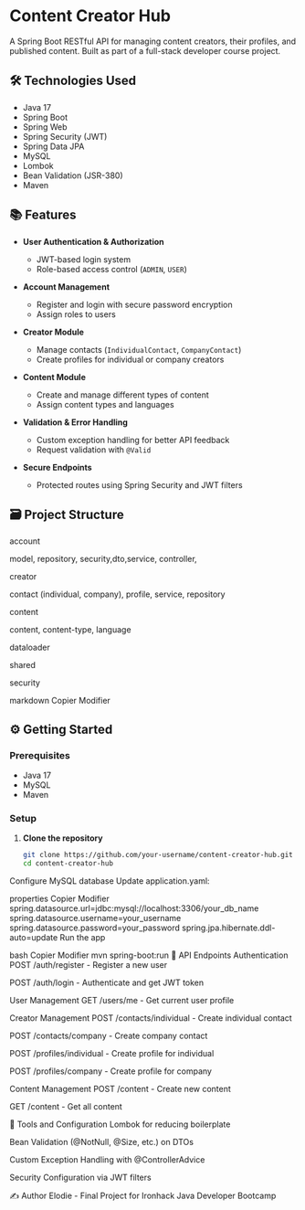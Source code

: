 # Content Creator Hub

A Spring Boot RESTful API for managing content creators, their profiles, and published content. Built as part of a full-stack developer course project.

## 🛠 Technologies Used

- Java 17
- Spring Boot
- Spring Web
- Spring Security (JWT)
- Spring Data JPA
- MySQL
- Lombok
- Bean Validation (JSR-380)
- Maven

## 📚 Features

- **User Authentication & Authorization**
    - JWT-based login system
    - Role-based access control (`ADMIN`, `USER`)

- **Account Management**
    - Register and login with secure password encryption
    - Assign roles to users

- **Creator Module**
    - Manage contacts (`IndividualContact`, `CompanyContact`)
    - Create profiles for individual or company creators

- **Content Module**
    - Create and manage different types of content
    - Assign content types and languages

- **Validation & Error Handling**
    - Custom exception handling for better API feedback
    - Request validation with `@Valid`

- **Secure Endpoints**
    - Protected routes using Spring Security and JWT filters

## 🗃 Project Structure

account

model, repository, security,dto,service,  controller,

creator

contact (individual, company), profile, service, repository

content

content, content-type, language

dataloader

shared

security

markdown
Copier
Modifier

## ⚙️ Getting Started

### Prerequisites

- Java 17
- MySQL
- Maven

### Setup

1. **Clone the repository**
   ```bash
   git clone https://github.com/your-username/content-creator-hub.git
   cd content-creator-hub
Configure MySQL database
Update application.yaml:

properties
Copier
Modifier
spring.datasource.url=jdbc:mysql://localhost:3306/your_db_name
spring.datasource.username=your_username
spring.datasource.password=your_password
spring.jpa.hibernate.ddl-auto=update
Run the app

bash
Copier
Modifier
mvn spring-boot:run
🧪 API Endpoints
Authentication
POST /auth/register - Register a new user

POST /auth/login - Authenticate and get JWT token

User Management
GET /users/me - Get current user profile

Creator Management
POST /contacts/individual - Create individual contact

POST /contacts/company - Create company contact

POST /profiles/individual - Create profile for individual

POST /profiles/company - Create profile for company

Content Management
POST /content - Create new content

GET /content - Get all content

🧰 Tools and Configuration
Lombok for reducing boilerplate

Bean Validation (@NotNull, @Size, etc.) on DTOs

Custom Exception Handling with @ControllerAdvice

Security Configuration via JWT filters

✍️ Author
Elodie - Final Project for Ironhack Java Developer Bootcamp